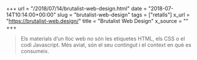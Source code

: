 +++
url = "/2018/07/14/brutalist-web-design.html"
date = "2018-07-14T10:14:00+00:00"
slug = "brutalist-web-design"
tags = ["retalls"]
x_url = "https://brutalist-web.design/"
title = "Brutalist Web Design"
x_source = ""
+++


> Els materials d’un lloc web no són les etiquetes HTML, els CSS o el codi Javascript. Més aviat, són el seu contingut i el context en què es consumeix.

